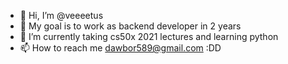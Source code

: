 - 👋 Hi, I’m @veeeetus
- 👀 My goal is to work as backend developer in 2 years
- 🌱 I’m currently taking cs50x 2021 lectures and learning python
- 📫 How to reach me dawbor589@gmail.com :DD

<!---
veeeetus/veeeetus is a ✨ special ✨ repository because its `README.md` (this file) appears on your GitHub profile.
You can click the Preview link to take a look at your changes.
--->
